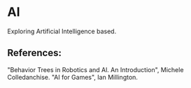 # AI
Exploring Artificial Intelligence based.

## References: 
"Behavior Trees in Robotics and Al. An Introduction", Michele Colledanchise.
"AI for Games", Ian Millington.
